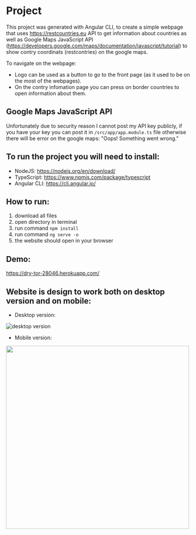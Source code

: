 # Project
This project was generated with Angular CLI, to create a simple webpage that uses https://restcountries.eu API to get information about countries as well as Google Maps JavaScript API (https://developers.google.com/maps/documentation/javascript/tutorial) to show contry coordinats (restcontries) on the google maps.

To navigate on the webpage:
* Logo can be used as a button to go to the front page (as it used to be on the most of the webpages).
* On the contry infomation page you can press on border countries to open information about them.

## Google Maps JavaScript API
Unfortunately due to security reason I cannot post my API key publicly, if you have your key you can post it in `/src/app/app.module.ts` file
otherwise there will be error on the google maps: "Oops! Something went wrong."

## To run the project you will need to install:
* NodeJS: https://nodejs.org/en/download/
* TypeScript: https://www.npmjs.com/package/typescript
* Angular CLI: https://cli.angular.io/

## How to run:
1. 	download all files
2. 	open directory in terminal
3. 	run command `npm install`
4. 	run command `ng serve -o`
5. 	the website should open in your browser


## Demo:
https://dry-tor-28046.herokuapp.com/

## Website is design to work both on desktop version and on mobile:
* Desktop version:

![desktop version](http://artiom.no/images/oslomet/screenshot/desktop.gif)
* Mobile version:

<img src="http://artiom.no/images/oslomet/screenshot/mobile.gif" height="500">
